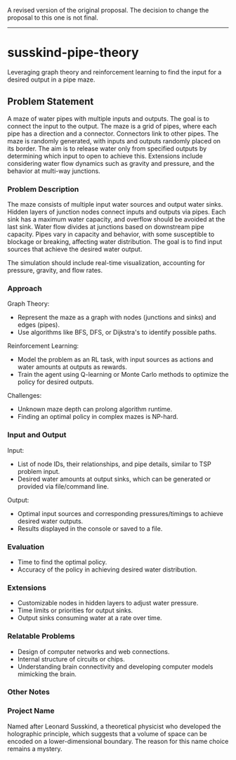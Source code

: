 A revised version of the original proposal. The decision to change the proposal
to this one is not final.

---

# susskind-pipe-theory

Leveraging graph theory and reinforcement learning to find the input for a
desired output in a pipe maze.

## Problem Statement

A maze of water pipes with multiple inputs and outputs. The goal is to connect
the input to the output. The maze is a grid of pipes, where each pipe has a
direction and a connector. Connectors link to other pipes. The maze is randomly
generated, with inputs and outputs randomly placed on its border. The aim is to
release water only from specified outputs by determining which input to open to
achieve this. Extensions include considering water flow dynamics such as
gravity and pressure, and the behavior at multi-way junctions.

### Problem Description

The maze consists of multiple input water sources and output water sinks.
Hidden layers of junction nodes connect inputs and outputs via pipes. Each sink
has a maximum water capacity, and overflow should be avoided at the last sink.
Water flow divides at junctions based on downstream pipe capacity. Pipes vary
in capacity and behavior, with some susceptible to blockage or breaking,
affecting water distribution. The goal is to find input sources that achieve
the desired water output.

The simulation should include real-time visualization, accounting for pressure,
gravity, and flow rates.

### Approach

Graph Theory:
- Represent the maze as a graph with nodes (junctions and sinks) and edges
(pipes).
- Use algorithms like BFS, DFS, or Dijkstra's to identify possible paths.

Reinforcement Learning:
- Model the problem as an RL task, with input sources as actions and water
amounts at outputs as rewards.
- Train the agent using Q-learning or Monte Carlo methods to optimize the
policy for desired outputs.

Challenges:
- Unknown maze depth can prolong algorithm runtime.
- Finding an optimal policy in complex mazes is NP-hard.

### Input and Output

Input:
- List of node IDs, their relationships, and pipe details, similar to TSP
problem input.
- Desired water amounts at output sinks, which can be generated or provided via
file/command line.

Output:
- Optimal input sources and corresponding pressures/timings to achieve desired
water outputs.
- Results displayed in the console or saved to a file.

### Evaluation

- Time to find the optimal policy.
- Accuracy of the policy in achieving desired water distribution.

### Extensions

- Customizable nodes in hidden layers to adjust water pressure.
- Time limits or priorities for output sinks.
- Output sinks consuming water at a rate over time.

### Relatable Problems

- Design of computer networks and web connections.
- Internal structure of circuits or chips.
- Understanding brain connectivity and developing computer models mimicking the
brain.

### Other Notes

### Project Name

Named after Leonard Susskind, a theoretical physicist who developed the
holographic principle, which suggests that a volume of space can be encoded on
a lower-dimensional boundary. The reason for this name choice remains a
mystery.
